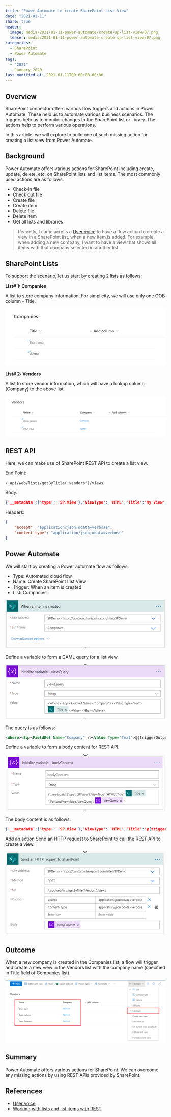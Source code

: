 ```yaml
---
title: "Power Automate to create SharePoint List View"
date: "2021-01-11"
share: true
header:
  image: media/2021-01-11-power-automate-create-sp-list-view/07.png
  teaser: media/2021-01-11-power-automate-create-sp-list-view/07.png
categories:
  - SharePoint
  - Power Automate
tags:
  - "2021"
  - January 2020
last_modified_at: 2021-01-11T00:00:00-00:00
---
```


## Overview

SharePoint connector offers various flow triggers and actions in Power Automate. These help us to automate various business scenarios. The triggers help us to monitor changes to the SharePoint list or library. The actions help to perform various operations.

In this article, we will explore to build one of such missing action for creating a list view from Power Automate.

## Background

Power Automate offers various actions for SharePoint including create, update, delete, etc. on SharePoint lists and list items. The most commonly used actions are as follows:

- Check-in file
- Check out file
- Create file
- Create item
- Delete file
- Delete item
- Get all lists and libraries

> Recently, I came across a [User voice](https://powerusers.microsoft.com/t5/Power-Automate-Ideas/Create-a-List-View/idi-p/19635) to have a flow action to create a view in a SharePoint list, when a new item is added. For example, when adding a new company, I want to have a view that shows all items with that company selected in another list.

## SharePoint Lists

To support the scenario, let us start by creating 2 lists as follows:

**List# 1: Companies**

A list to store company information. For simplicity, we will use only one OOB column - Title.

![](/media/2021-01-11-power-automate-create-sp-list-view/01.png)

**List# 2: Vendors**

A list to store vendor information, which will have a lookup column (Company) to the above list.

![](/media/2021-01-11-power-automate-create-sp-list-view/02.png)

## REST API

Here, we can make use of SharePoint REST API to create a list view.

End Point: 
```
/_api/web/lists/getByTitle('Vendors')/views
```

Body: 
```json
{'__metadata':{'type': 'SP.View'},'ViewType': 'HTML','Title':'My View','PersonalView':false,'ViewQuery':'<where>…</where>'}
```

Headers:
```json
{
    "accept": "application/json;odata=verbose",
    "content-type": "application/json;odata=verbose"
}
```


## Power Automate

We will start by creating a Power automate flow as follows:

- Type: Automated cloud flow
- Name: Create SharePoint List View
- Trigger: When an item is created
- List: Companies

![](/media/2021-01-11-power-automate-create-sp-list-view/03.png)

Define a variable to form a CAML query for a list view.

![](/media/2021-01-11-power-automate-create-sp-list-view/04.png)

The query is as follows:

```xml
<Where><Eq><FieldRef Name="Company" /><Value Type="Text">@{triggerOutputs()?['body/Title']}</Value></Eq></Where>
```

Define a variable to form a body content for REST API.

![](/media/2021-01-11-power-automate-create-sp-list-view/05.png)

The body content is as follows:

```json
{'__metadata':{'type': 'SP.View'},'ViewType': 'HTML','Title':'@{triggerOutputs()?['body/Title']}','PersonalView':false,'ViewQuery':'@{variables('viewQuery')}'}
```

Add an action Send an HTTP request to SharePoint to call the REST API to create a view.

![](/media/2021-01-11-power-automate-create-sp-list-view/06.png)

## Outcome

When a new company is created in the Companies list, a flow will trigger and create a new view in the Vendors list with the company name (specified in Title field of Companies list).

![](/media/2021-01-11-power-automate-create-sp-list-view/07.png)

## Summary

Power Automate offers various actions for SharePoint. We can overcome any missing actions by using REST APIs provided by SharePoint.

## References
- [User voice](https://powerusers.microsoft.com/t5/Power-Automate-Ideas/Create-a-List-View/idi-p/19635)
- [Working with lists and list items with REST](https://docs.microsoft.com/en-us/sharepoint/dev/sp-add-ins/working-with-lists-and-list-items-with-rest)
